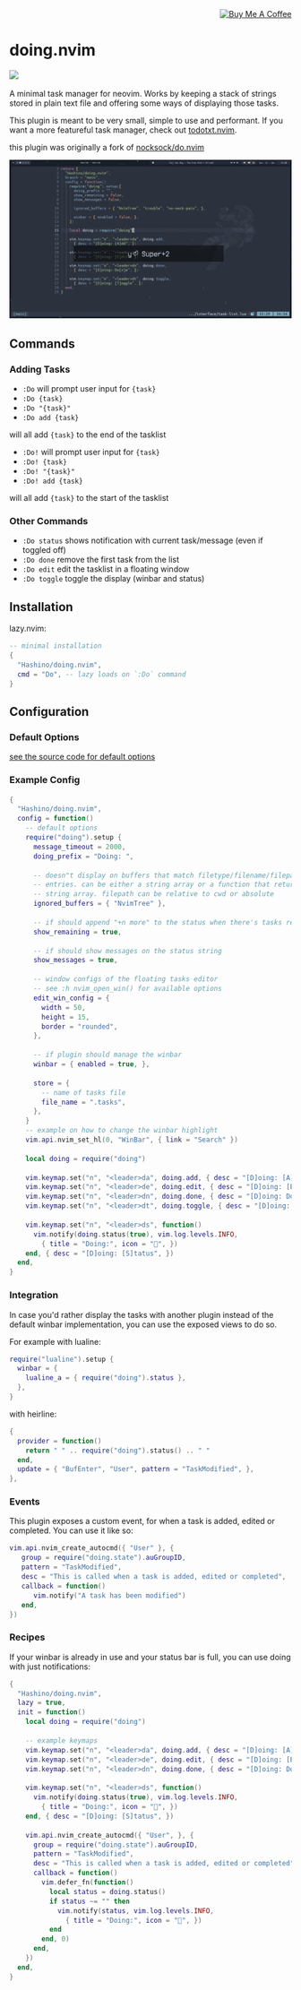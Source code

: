 <div align="right">
  <a href="https://www.buymeacoffee.com/Hashino" target="_blank">
    <img src="https://www.buymeacoffee.com/assets/img/custom_images/orange_img.png" 
    alt="Buy Me A Coffee" style="height: 24px !important;width: 104px !important;" >
  </a>
</div>

# doing.nvim

<a href="https://dotfyle.com/plugins/Hashino/doing.nvim">
  <img src="https://dotfyle.com/plugins/Hashino/doing.nvim/shield"/>
</a>

A minimal task manager for neovim. Works by keeping a stack of strings stored in
plain text file and offering some ways of displaying those tasks.

This plugin is meant to be very small, simple to use and performant. If you want
a more featureful task manager, check out [todotxt.nvim](https://github.com/arnarg/todotxt.nvim).

this plugin was originally a fork of [nocksock/do.nvim](https://github.com/nocksock/do.nvim)

![doing](https://raw.githubusercontent.com/Hashino/doing.nvim/main/demo.gif)

## Commands

### Adding Tasks

- `:Do` will prompt user input for `{task}`
- `:Do {task}`
- `:Do "{task}"`
- `:Do add {task}` 

will all add `{task}` to the end of the tasklist

- `:Do!` will prompt user input for `{task}`
- `:Do! {task}`
- `:Do! "{task}"`
- `:Do! add {task}` 

will all add `{task}` to the start of the tasklist

### Other Commands

- `:Do status` shows notification with current task/message (even if toggled off)
- `:Do done` remove the first task from the list
- `:Do edit` edit the tasklist in a floating window
- `:Do toggle` toggle the display (winbar and status)

## Installation

lazy.nvim:
```lua
-- minimal installation
{
  "Hashino/doing.nvim",
  cmd = "Do", -- lazy loads on `:Do` command
}
```

## Configuration

### Default Options

[see the source code for default options](https://github.com/Hashino/doing.nvim/blob/main/lua/doing/config.lua)

### Example Config

```lua
{
  "Hashino/doing.nvim",
  config = function()
    -- default options
    require("doing").setup {
      message_timeout = 2000,
      doing_prefix = "Doing: ",

      -- doesn"t display on buffers that match filetype/filename/filepath to
      -- entries. can be either a string array or a function that returns a
      -- string array. filepath can be relative to cwd or absolute
      ignored_buffers = { "NvimTree" },

      -- if should append "+n more" to the status when there's tasks remaining
      show_remaining = true,

      -- if should show messages on the status string
      show_messages = true,

      -- window configs of the floating tasks editor
      -- see :h nvim_open_win() for available options
      edit_win_config = {
        width = 50,
        height = 15,
        border = "rounded",
      },

      -- if plugin should manage the winbar
      winbar = { enabled = true, },

      store = {
        -- name of tasks file
        file_name = ".tasks",
      },
    }
    -- example on how to change the winbar highlight
    vim.api.nvim_set_hl(0, "WinBar", { link = "Search" })

    local doing = require("doing")

    vim.keymap.set("n", "<leader>da", doing.add, { desc = "[D]oing: [A]dd" })
    vim.keymap.set("n", "<leader>de", doing.edit, { desc = "[D]oing: [E]dit" })
    vim.keymap.set("n", "<leader>dn", doing.done, { desc = "[D]oing: Do[n]e" })
    vim.keymap.set("n", "<leader>dt", doing.toggle, { desc = "[D]oing: [T]oggle" })

    vim.keymap.set("n", "<leader>ds", function()
      vim.notify(doing.status(true), vim.log.levels.INFO,
        { title = "Doing:", icon = "", })
    end, { desc = "[D]oing: [S]tatus", })
  end,
}
```

### Integration

In case you'd rather display the tasks with another plugin instead of the
default winbar implementation, you can use the exposed views to do so.

For example with lualine:

```lua
require("lualine").setup {
  winbar = {
    lualine_a = { require("doing").status },
  },
}
```

with heirline:
```lua
{
  provider = function()
    return " " .. require("doing").status() .. " "
  end,
  update = { "BufEnter", "User", pattern = "TaskModified", },
},
```

### Events

This plugin exposes a custom event, for when a task is added, edited or
completed. You can use it like so:

```lua
vim.api.nvim_create_autocmd({ "User" }, {
   group = require("doing.state").auGroupID,
   pattern = "TaskModified",
   desc = "This is called when a task is added, edited or completed",
   callback = function()
      vim.notify("A task has been modified")
   end,
})
```

### Recipes

If your winbar is already in use and your status bar is full, you can use doing
with just notifications:

```lua
{
  "Hashino/doing.nvim",
  lazy = true,
  init = function()
    local doing = require("doing")

    -- example keymaps
    vim.keymap.set("n", "<leader>da", doing.add, { desc = "[D]oing: [A]dd", })
    vim.keymap.set("n", "<leader>de", doing.edit, { desc = "[D]oing: [E]dit", })
    vim.keymap.set("n", "<leader>dn", doing.done, { desc = "[D]oing: Do[n]e", })

    vim.keymap.set("n", "<leader>ds", function()
      vim.notify(doing.status(true), vim.log.levels.INFO,
        { title = "Doing:", icon = "", })
    end, { desc = "[D]oing: [S]tatus", })

    vim.api.nvim_create_autocmd({ "User", }, {
      group = require("doing.state").auGroupID,
      pattern = "TaskModified",
      desc = "This is called when a task is added, edited or completed",
      callback = function()
        vim.defer_fn(function()
          local status = doing.status()
          if status ~= "" then
            vim.notify(status, vim.log.levels.INFO,
              { title = "Doing:", icon = "", })
          end
        end, 0)
      end,
    })
  end,
}
```
